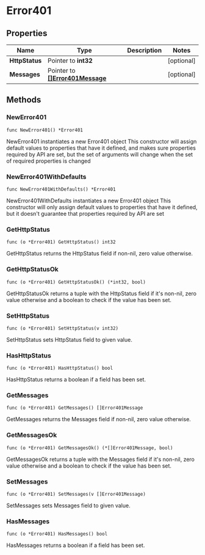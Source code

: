 # Error401

## Properties

|Name | Type | Description | Notes|
|------------ | ------------- | ------------- | -------------|
|**HttpStatus** | Pointer to **int32** |  | [optional] |
|**Messages** | Pointer to [**[]Error401Message**](Error401Message.md) |  | [optional] |

## Methods

### NewError401

`func NewError401() *Error401`

NewError401 instantiates a new Error401 object
This constructor will assign default values to properties that have it defined,
and makes sure properties required by API are set, but the set of arguments
will change when the set of required properties is changed

### NewError401WithDefaults

`func NewError401WithDefaults() *Error401`

NewError401WithDefaults instantiates a new Error401 object
This constructor will only assign default values to properties that have it defined,
but it doesn't guarantee that properties required by API are set

### GetHttpStatus

`func (o *Error401) GetHttpStatus() int32`

GetHttpStatus returns the HttpStatus field if non-nil, zero value otherwise.

### GetHttpStatusOk

`func (o *Error401) GetHttpStatusOk() (*int32, bool)`

GetHttpStatusOk returns a tuple with the HttpStatus field if it's non-nil, zero value otherwise
and a boolean to check if the value has been set.

### SetHttpStatus

`func (o *Error401) SetHttpStatus(v int32)`

SetHttpStatus sets HttpStatus field to given value.

### HasHttpStatus

`func (o *Error401) HasHttpStatus() bool`

HasHttpStatus returns a boolean if a field has been set.

### GetMessages

`func (o *Error401) GetMessages() []Error401Message`

GetMessages returns the Messages field if non-nil, zero value otherwise.

### GetMessagesOk

`func (o *Error401) GetMessagesOk() (*[]Error401Message, bool)`

GetMessagesOk returns a tuple with the Messages field if it's non-nil, zero value otherwise
and a boolean to check if the value has been set.

### SetMessages

`func (o *Error401) SetMessages(v []Error401Message)`

SetMessages sets Messages field to given value.

### HasMessages

`func (o *Error401) HasMessages() bool`

HasMessages returns a boolean if a field has been set.


